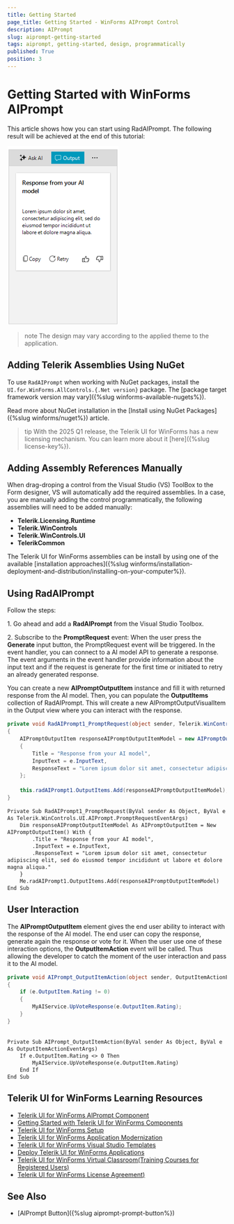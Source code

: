```yaml
---
title: Getting Started
page_title: Getting Started - WinForms AIPrompt Control
description: AIPrompt
slug: aiprompt-getting-started
tags: aiprompt, getting-started, design, programmatically
published: True
position: 3 
---
```


# Getting Started with WinForms AIPrompt

This article shows how you can start using RadAIPrompt. The following result will be achieved at the end of this tutorial:

![WinForms RadAIPrompt Getting Started](images/aiprompt-getting-started001.png)

>note The design may vary according to the applied theme to the application. 

## Adding Telerik Assemblies Using NuGet

To use `RadAIPrompt` when working with NuGet packages, install the `UI.for.WinForms.AllControls.{.Net version}` package. The [package target framework version may vary]({%slug winforms-available-nugets%}).

Read more about NuGet installation in the [Install using NuGet Packages]({%slug winforms/nuget%}) article.

>tip With the 2025 Q1 release, the Telerik UI for WinForms has a new licensing mechanism. You can learn more about it [here]({%slug license-key%}).

## Adding Assembly References Manually

When drag-droping a control from the Visual Studio (VS) ToolBox to the Form designer, VS will automatically add the required assemblies. In a case, you are manually adding the control programmatically, the following assemblies will need to be added manually:

* __Telerik.Licensing.Runtime__
* __Telerik.WinControls__
* __Telerik.WinControls.UI__
* __TelerikCommon__

The Telerik UI for WinForms assemblies can be install by using one of the available [installation approaches]({%slug winforms/installation-deployment-and-distribution/installing-on-your-computer%}). 

## Using RadAIPrompt

Follow the steps:

1\. Go ahead and add a __RadAIPrompt__ from the Visual Studio Toolbox.

2\. Subscribe to the **PromptRequest** event: When the user press the **Generate** input button, the PromptRequest event will be triggered. In the event handler, you can connect to a AI model API to generate a response. The event arguments in the event handler provide information about the input text and if the request is generate for the first time or initiated to retry an already generated response. 

You can create a new __AIPromptOutputItem__ instance and fill it with returned response from the AI model. Then, you can populate the __OutputItems__ collection of RadAIPrompt. This will create a new AIPromptOutputVisualItem in the Output view where you can interact with the response.

````C#
private void RadAIPrompt1_PromptRequest(object sender, Telerik.WinControls.UI.AIPrompt.PromptRequestEventArgs e)
{
    AIPromptOutputItem responseAIPromptOutputItemModel = new AIPromptOutputItem()
    {
        Title = "Response from your AI model",
        InputText = e.InputText,
        ResponseText = "Lorem ipsum dolor sit amet, consectetur adipiscing elit, sed do eiusmod tempor incididunt ut labore et dolore magna aliqua.", // Here you can set the string value returned from your AI model
    };

    this.radAIPrompt1.OutputItems.Add(responseAIPromptOutputItemModel);
}

````
````VB.NET
Private Sub RadAIPrompt1_PromptRequest(ByVal sender As Object, ByVal e As Telerik.WinControls.UI.AIPrompt.PromptRequestEventArgs)
    Dim responseAIPromptOutputItemModel As AIPromptOutputItem = New AIPromptOutputItem() With {
        .Title = "Response from your AI model",
        .InputText = e.InputText,
        .ResponseText = "Lorem ipsum dolor sit amet, consectetur adipiscing elit, sed do eiusmod tempor incididunt ut labore et dolore magna aliqua."
    }
    Me.radAIPrompt1.OutputItems.Add(responseAIPromptOutputItemModel)
End Sub

````

## User Interaction

The __AIPromptOutputItem__ element gives the end user ability to interact with the response of the AI model. The end user can copy the response, generate again the response or vote for it. When the user use one of these interaction options, the __OutputItemAction__ event will be called. Thus allowing the developer to catch the moment of the user interaction and pass it to the AI model.

````C#
private void AIPrompt_OutputItemAction(object sender, OutputItemActionEventArgs e)
{
    if (e.OutputItem.Rating != 0)
	{
		MyAIService.UpVoteResponse(e.OutputItem.Rating);
	}
}

````
````VB.NET

Private Sub AIPrompt_OutputItemAction(ByVal sender As Object, ByVal e As OutputItemActionEventArgs)
    If e.OutputItem.Rating <> 0 Then
        MyAIService.UpVoteResponse(e.OutputItem.Rating)
    End If
End Sub

````

## Telerik UI for WinForms Learning Resources
* [Telerik UI for WinForms AIPrompt Component](https://www.telerik.com/products/winforms/aiprompt.aspx)
* [Getting Started with Telerik UI for WinForms Components](https://docs.telerik.com/devtools/winforms/getting-started/first-steps)
* [Telerik UI for WinForms Setup](https://docs.telerik.com/devtools/winforms/installation-and-upgrades/installing-on-your-computer)
* [Telerik UI for WinForms Application Modernization](https://docs.telerik.com/devtools/winforms/winforms-converter/overview)
* [Telerik UI for WinForms Visual Studio Templates](https://docs.telerik.com/devtools/winforms/visual-studio-integration/visual-studio-templates)
* [Deploy Telerik UI for WinForms Applications](https://docs.telerik.com/devtools/winforms/deployment-and-distribution/application-deployment)
* [Telerik UI for WinForms Virtual Classroom(Training Courses for Registered Users)](https://learn.telerik.com/learn/course/external/view/elearning/17/telerik-ui-for-winforms)
* [Telerik UI for WinForms License Agreement)](https://www.telerik.com/purchase/license-agreement/winforms-dlw-s)

## See Also

* [AIPrompt Button]({%slug aiprompt-prompt-button%})
